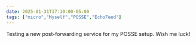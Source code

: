 ```yaml
---
date: 2025-01-31T17:10:00-05:00
tags: ["micro","Myself","POSSE","EchoFeed"]
---
```

Testing a new post-forwarding service for my POSSE setup. Wish me luck!